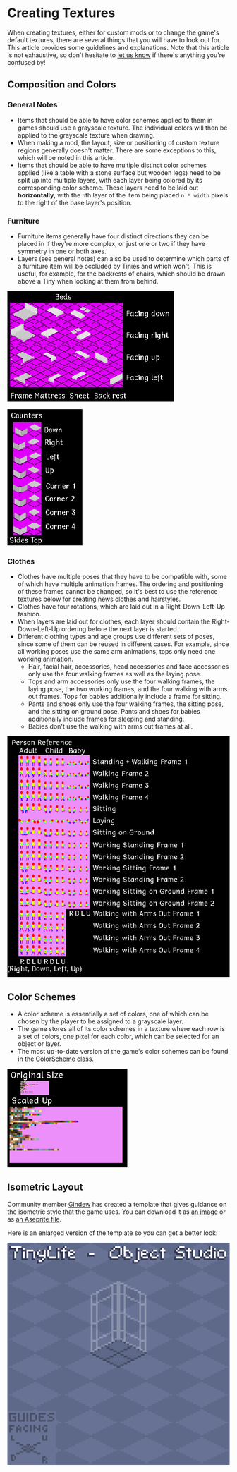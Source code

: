 ﻿# Creating Textures
When creating textures, either for custom mods or to change the game's default textures, there are several things that you will have to look out for. This article provides some guidelines and explanations. Note that this article is not exhaustive, so don't hesitate to [let us know](https://link.tinylifegame.com/discordweb) if there's anything you're confused by!

## Composition and Colors
### General Notes
- Items that should be able to have color schemes applied to them in games should use a grayscale texture. The individual colors will then be applied to the grayscale texture when drawing.
- When making a mod, the layout, size or positioning of custom texture regions generally doesn't matter. There are some exceptions to this, which will be noted in this article.
- Items that should be able to have multiple distinct color schemes applied (like a table with a stone surface but wooden legs) need to be split up into multiple layers, with each layer being colored by its corresponding color scheme. These layers need to be laid out **horizontally**, with the `n`th layer of the item being placed `n * width` pixels to the right of the base layer's position.

### Furniture
- Furniture items generally have four distinct directions they can be placed in if they're more complex, or just one or two if they have symmetry in one or both axes.
- Layers (see general notes) can also be used to determine which parts of a furniture item will be occluded by Tinies and which won't. This is useful, for example, for the backrests of chairs, which should be drawn above a Tiny when looking at them from behind.

![](../media/beds.png)

![](../media/counters.png)

### Clothes
- Clothes have multiple poses that they have to be compatible with, some of which have multiple animation frames. The ordering and positioning of these frames cannot be changed, so it's best to use the reference textures below for creating news clothes and hairstyles.
- Clothes have four rotations, which are laid out in a Right-Down-Left-Up fashion.
- When layers are laid out for clothes, each layer should contain the Right-Down-Left-Up ordering before the next layer is started.
- Different clothing types and age groups use different sets of poses, since some of them can be reused in different cases. For example, since all working poses use the same arm animations, tops only need one working animation.
  - Hair, facial hair, accessories, head accessories and face accessories only use the four walking frames as well as the laying pose.
  - Tops and arm accessories only use the four walking frames, the laying pose, the two working frames, and the four walking with arms out frames. Tops for babies additionally include a frame for sitting.
  - Pants and shoes only use the four walking frames, the sitting pose, and the sitting on ground pose. Pants and shoes for babies additionally include frames for sleeping and standing.
  - Babies don't use the walking with arms out frames at all. 

![](../media/person.png)

## Color Schemes
- A color scheme is essentially a set of colors, one of which can be chosen by the player to be assigned to a grayscale layer.
- The game stores all of its color schemes in a texture where each row is a set of colors, one pixel for each color, which can be selected for an object or layer.
- The most up-to-date version of the game's color schemes can be found in the [ColorScheme class](xref:TinyLife.Utilities.ColorScheme).

![](../media/color_schemes.png)

## Isometric Layout
Community member [Gindew](https://linktr.ee/redgindew) has created a template that gives guidance on the isometric style that the game uses. You can download it as [an image](../media/iso_layout.png) or as [an Aseprite file](../media/iso_layout.aseprite).

Here is an enlarged version of the template so you can get a better look:

![](../media/iso_layout_large.png)
